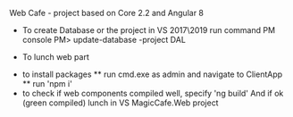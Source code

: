 Web Cafe - project based on Core 2.2 and Angular 8
* To create Database or the project in VS 2017\2019 run command PM console
PM> update-database -project DAL

* To lunch web part 
- to install packages
** run cmd.exe as admin and navigate to ClientApp
** run 'npm i' 
- to check if web components compiled well, specify 'ng build'
And if ok (green compiled) lunch in VS MagicCafe.Web project

